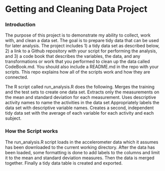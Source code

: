 Getting and Cleaning Data Project
=====================

### Introduction
The purpose of this project is to demonstrate my ability to collect, work with, and clean a data set. The goal is to prepare tidy data that can be used for later analysis. The project includes 1) a tidy data set as described below, 2) a link to a Github repository with your script for performing the analysis, and 3) a code book that describes the variables, the data, and any transformations or work that you performed to clean up the data called CodeBook.md. You should also include a README.md in the repo with your scripts. This repo explains how all of the scripts work and how they are connected.  

The R script called run_analysis.R  does the following. 
Merges the training and the test sets to create one data set.
Extracts only the measurements on the mean and standard deviation for each measurement. 
Uses descriptive activity names to name the activities in the data set
Appropriately labels the data set with descriptive variable names. 
Creates a second, independent tidy data set with the average of each variable for each activity and each subject. 


### How the Script works
The run_analysis.R script loads in the accelerometer data which it assumes has been downloaded to the current working directory.  After the data has been loaded, some formatting is done to add labels to the columns and limit it to the mean and standard deviation measures.  Then the data is merged together.  Finally a tidy data table is created and exported.  

